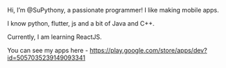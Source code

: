Hi, I’m @SuPythony, a passionate programmer! I like making mobile apps.

I know python, flutter, js and a bit of Java and C++.

Currently, I am learning ReactJS.

You can see my apps here - https://play.google.com/store/apps/dev?id=5057035239149093341
